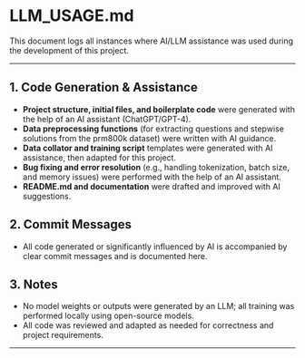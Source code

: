 # LLM_USAGE.md

This document logs all instances where AI/LLM assistance was used during the development of this project.

---

## 1. Code Generation & Assistance

- **Project structure, initial files, and boilerplate code** were generated with the help of an AI assistant (ChatGPT/GPT-4).
- **Data preprocessing functions** (for extracting questions and stepwise solutions from the prm800k dataset) were written with AI guidance.
- **Data collator and training script** templates were generated with AI assistance, then adapted for this project.
- **Bug fixing and error resolution** (e.g., handling tokenization, batch size, and memory issues) were performed with the help of an AI assistant.
- **README.md and documentation** were drafted and improved with AI suggestions.

## 2. Commit Messages

- All code generated or significantly influenced by AI is accompanied by clear commit messages and is documented here.

## 3. Notes

- No model weights or outputs were generated by an LLM; all training was performed locally using open-source models.
- All code was reviewed and adapted as needed for correctness and project requirements.

---